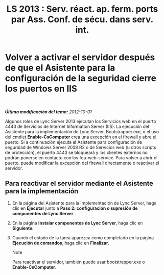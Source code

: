 ﻿---
title: "LS 2013 : Serv. réact. ap. ferm. ports par Ass. Conf. de sécu. dans serv. int."
TOCTitle: Volver a activar el servidor después de que el Asistente para la configuración de la seguridad cierre los puertos en IIS
ms:assetid: cb8e17cf-f8c1-4099-b63b-c242d656c26a
ms:mtpsurl: https://technet.microsoft.com/es-es/library/Gg398851(v=OCS.15)
ms:contentKeyID: 48276676
ms.date: 01/07/2017
mtps_version: v=OCS.15
ms.translationtype: HT
---

# Volver a activar el servidor después de que el Asistente para la configuración de la seguridad cierre los puertos en IIS

 

_**Última modificación del tema:** 2012-10-01_

Algunos roles de Lync Server 2013 ejecutan los Servicios web en el puerto 4443 de Servicios de Internet Information Server (IIS). La ejecución del Asistente para la implementación de Lync Server, Bootstrapper.exe, o el uso del cmdlet **Enable-CsComputer** crea una excepción en el firewall y abre el puerto. Si a continuación ejecuta el Asistente para configuración de seguridad de Windows Server 2008 R2 o de Servicios web (u otros scripts de protección), el puerto 4443 se bloqueará y los clientes externos no podrán ponerse en contacto con los fea-web-service. Para volver a abrir el puerto, puede modificar la excepción del firewall directamente o reactivar el servidor.

## Para reactivar el servidor mediante el Asistente para la implementación

1.  En la página del Asistente para la implementación de Lync Server, haga clic en **Ejecutar** junto a **Paso 2: configuración o supresión de componentes de Lync Server** .

2.  En la página **Instalar componentes de Lync Server**, haga clic en **Siguiente**.

3.  Cuando el estado de la tarea aparezca como completado en la página **Ejecución de comandos**, haga clic en **Finalizar**.
    

    > [!NOTE]
    > Para reactivar el servidor, también puede usar bootstrapper.exe o <STRONG>Enable-CsComputer</STRONG>.


